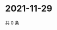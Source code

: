 # 2021-11-29

共 0 条

<!-- BEGIN WEIBO -->
<!-- 最后更新时间 Mon Nov 29 2021 14:17:58 GMT+0800 (China Standard Time) -->

<!-- END WEIBO -->
